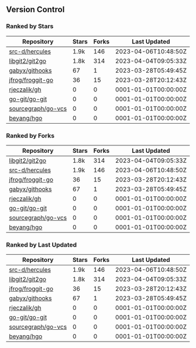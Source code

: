 ## Version Control

### Ranked by Stars

| Repository | Stars | Forks | Last Updated |
|------------|-------|-------|--------------|
| [src-d/hercules](https://github.com/src-d/hercules) | 1.9k | 146 | 2023-04-06T10:48:50Z |
| [libgit2/git2go](https://github.com/libgit2/git2go) | 1.8k | 314 | 2023-04-04T09:05:33Z |
| [gabyx/githooks](https://github.com/gabyx/githooks) | 67 | 1 | 2023-03-28T05:49:45Z |
| [jfrog/froggit-go](https://github.com/jfrog/froggit-go) | 36 | 15 | 2023-03-28T20:12:43Z |
| [rjeczalik/gh](https://github.com/rjeczalik/gh) | 0 | 0 | 0001-01-01T00:00:00Z |
| [go-git/go-git](https://github.com/go-git/go-git) | 0 | 0 | 0001-01-01T00:00:00Z |
| [sourcegraph/go-vcs](https://github.com/sourcegraph/go-vcs) | 0 | 0 | 0001-01-01T00:00:00Z |
| [beyang/hgo](https://github.com/beyang/hgo) | 0 | 0 | 0001-01-01T00:00:00Z |

### Ranked by Forks

| Repository | Stars | Forks | Last Updated |
|------------|-------|-------|--------------|
| [libgit2/git2go](https://github.com/libgit2/git2go) | 1.8k | 314 | 2023-04-04T09:05:33Z |
| [src-d/hercules](https://github.com/src-d/hercules) | 1.9k | 146 | 2023-04-06T10:48:50Z |
| [jfrog/froggit-go](https://github.com/jfrog/froggit-go) | 36 | 15 | 2023-03-28T20:12:43Z |
| [gabyx/githooks](https://github.com/gabyx/githooks) | 67 | 1 | 2023-03-28T05:49:45Z |
| [rjeczalik/gh](https://github.com/rjeczalik/gh) | 0 | 0 | 0001-01-01T00:00:00Z |
| [go-git/go-git](https://github.com/go-git/go-git) | 0 | 0 | 0001-01-01T00:00:00Z |
| [sourcegraph/go-vcs](https://github.com/sourcegraph/go-vcs) | 0 | 0 | 0001-01-01T00:00:00Z |
| [beyang/hgo](https://github.com/beyang/hgo) | 0 | 0 | 0001-01-01T00:00:00Z |

### Ranked by Last Updated

| Repository | Stars | Forks | Last Updated |
|------------|-------|-------|--------------|
| [src-d/hercules](https://github.com/src-d/hercules) | 1.9k | 146 | 2023-04-06T10:48:50Z |
| [libgit2/git2go](https://github.com/libgit2/git2go) | 1.8k | 314 | 2023-04-04T09:05:33Z |
| [jfrog/froggit-go](https://github.com/jfrog/froggit-go) | 36 | 15 | 2023-03-28T20:12:43Z |
| [gabyx/githooks](https://github.com/gabyx/githooks) | 67 | 1 | 2023-03-28T05:49:45Z |
| [rjeczalik/gh](https://github.com/rjeczalik/gh) | 0 | 0 | 0001-01-01T00:00:00Z |
| [go-git/go-git](https://github.com/go-git/go-git) | 0 | 0 | 0001-01-01T00:00:00Z |
| [sourcegraph/go-vcs](https://github.com/sourcegraph/go-vcs) | 0 | 0 | 0001-01-01T00:00:00Z |
| [beyang/hgo](https://github.com/beyang/hgo) | 0 | 0 | 0001-01-01T00:00:00Z |

